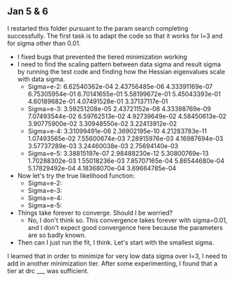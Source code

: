 ## Jan 5 & 6

I restarted this folder pursuant to the param search completing successfully. The first task is to adapt the code so that it works for l=3 and for sigma other than 0.01.
- I fixed bugs that prevented the tiered minimization working
- I need to find the scaling pattern between data sigma and result sigma by running the test code and finding how the Hessian eigenvalues scale with data sigma.
    - Sigma=e-2: 6.62540362e-04 2.43756485e-06 4.33391169e-07 6.75305954e-01 6.70141655e-01 5.58199672e-01 5.45043393e-01 4.60189682e-01 4.07491528e-01 3.37137117e-01
    - Sigma=e-3: 3.59251208e-05 2.43721152e-08 4.33398769e-09 7.07493544e-02 6.59762513e-02 4.92739649e-02 4.58450613e-02 3.90775900e-02 3.30948550e-02 3.22413912e-02
    - Sigma=e-4: 3.31099491e-06 2.36902195e-10 4.21283783e-11 1.07493565e-02 7.55600674e-03 7.28915976e-03 4.16987694e-03 3.57737289e-03 3.24460038e-03 2.75694140e-03
    - Sigma=e-5: 3.38815197e-07 2.98488230e-12 5.30800769e-13 1.70288302e-03 1.55018236e-03 7.85707165e-04 5.86544680e-04 5.17829492e-04 4.18368070e-04 3.69664785e-04
- Now let's try the true likelihood function:
    - Sigma=e-2: 
    - Sigma=e-3: 
    - Sigma=e-4: 
    - Sigma=e-5: 
- Things take forever to converge. Should I be worried?
    - No, I don't think so. This convergence takes forever with sigma=0.01, and I don't expect good convergence here because the parameters are so badly known.
- Then can I just run the fit, I think. Let's start with the smallest sigma.

I learned that in order to minimize for very low data sigma over l=3, I need to add in another minimization tier. After some experimenting, I found that a tier at drc ___ was sufficient.